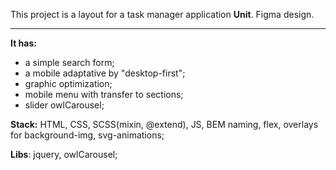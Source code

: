 This project is a layout for a task manager application **Unit**. Figma design.
<hr>

**It has:**
- a simple search form;
- a mobile adaptative by "desktop-first";
- graphic optimization;
- mobile menu with transfer to sections;
- slider owlCarousel;

**Stack:** 
HTML, CSS, SCSS(mixin, @extend), JS, BEM naming, flex, overlays for background-img, svg-animations;

**Libs**: jquery, owlCarousel;
